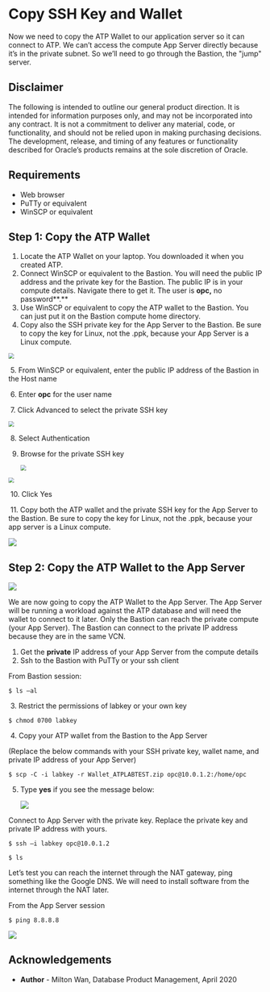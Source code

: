 # Copy SSH Key and Wallet #

Now we need to copy the ATP Wallet to our application server so it can connect to ATP. We can’t access the compute App Server directly because it’s in the private subnet. So we’ll need to go through the Bastion, the "jump" server. 

## Disclaimer ##
The following is intended to outline our general product direction. It is intended for information purposes only, and may not be incorporated into any contract. It is not a commitment to deliver any material, code, or functionality, and should not be relied upon in making purchasing decisions. The development, release, and timing of any features or functionality described for Oracle’s products remains at the sole discretion of Oracle.

## Requirements ##

- Web browser
- PuTTy or equivalent
- WinSCP or equivalent

## Step 1: Copy the ATP Wallet ##

1. Locate the ATP Wallet on your laptop. You downloaded it when you created ATP.
2. Connect WinSCP or equivalent to the Bastion. You will need the public IP address and the private key for the Bastion. The public IP is in your compute details. Navigate there to get it. The user is **opc,** no password**.**
3. Use WinSCP or equivalent to copy the ATP wallet to the Bastion. You can just put it on the Bastion compute home directory. 
4. Copy also the SSH private key for the App Server to the Bastion. Be sure to copy the key for Linux, not the .ppk, because your App Server is a Linux compute.

<img src="./images/compute-details.PNG" style="zoom: 67%;" />

​	5. From WinSCP or equivalent, enter the public IP address of the Bastion in the Host name

​	6. Enter **opc** for the user name

​	7. Click Advanced to select the private SSH key

<img src="./images/winscp.PNG" style="zoom: 67%;" />

​	8. Select Authentication

 9. Browse for the private SSH key

    <img src="./images/winscp-2.PNG" style="zoom: 67%;" />

<img src="./images/winscp-3.PNG" style="zoom:67%;" />

​	10. Click Yes 

​	11. Copy both the ATP wallet and the private SSH key for the App Server to the Bastion. Be sure to copy the key for Linux, not the .ppk, because your app server is a Linux compute.

![](./images/winscp-4.PNG)

## Step 2: Copy the ATP Wallet to the App Server ##

![](./images/copy-wallet-diagram.PNG)



We are now going to copy the ATP Wallet to the App Server. The App Server will be running a workload against the ATP database and will need the wallet to connect to it later. Only the Bastion can reach the private compute (your App Server). The Bastion can connect to the private IP address because they are in the same VCN.

1. Get the **private** IP address of your App Server from the compute details
2. Ssh to the Bastion with PuTTy or your ssh client

From Bastion session:

```
$ ls –al
```

​	3. Restrict the permissions of labkey or your own key

```
$ chmod 0700 labkey
```

​	4. Copy your ATP wallet from the Bastion to the App Server

(Replace the below commands with your SSH private key, wallet name, and private IP address of your App Server)

```
$ scp -C -i labkey -r Wallet_ATPLABTEST.zip opc@10.0.1.2:/home/opc
```

 5. Type **yes** if you see the message below:

    ![](./images/ssh-to-app-server.PNG)

    

Connect to App Server with the private key. Replace the private key and private IP address with yours.

```
$ ssh –i labkey opc@10.0.1.2

$ ls
```

Let’s test you can reach the internet through the NAT gateway, ping something like the Google DNS. We will need to install software from the internet through the NAT later.

From the App Server session

```
$ ping 8.8.8.8
```

![](./images/ping.PNG)

## Acknowledgements ##

- **Author** - Milton Wan, Database Product Management, April 2020

